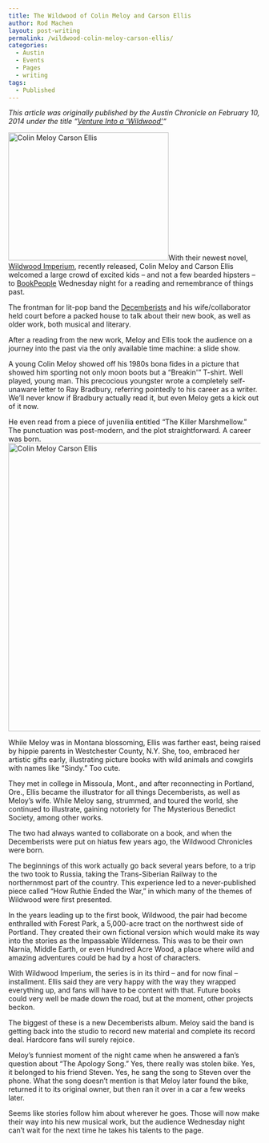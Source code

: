 ```yaml
---
title: The Wildwood of Colin Meloy and Carson Ellis
author: Rod Machen
layout: post-writing
permalink: /wildwood-colin-meloy-carson-ellis/
categories:
  - Austin
  - Events
  - Pages
  - writing
tags:
  - Published
---
```

*This article was originally published by the Austin Chronicle on February 10, 2014 under the title &#8220;<a href="http://www.austinchronicle.com/daily/books/2014-02-10/venture-into-a-wildwood/" target="_blank">Venture Into a &#8216;Wildwood&#8217;</a>&#8220;*

<p dir="ltr">
  <img class="alignright  wp-image-320" alt="Colin Meloy Carson Ellis" src="http://words.rodmachen.com/wp-content/uploads/2014/02/Meloy-Ellis-BW-1-675x540.jpg" width="320" height="256" />With their newest novel, <a href="http://www.wildwoodchronicles.com/books" target="_blank">Wildwood Imperium</a>, recently released, Colin Meloy and Carson Ellis welcomed a large crowd of excited kids – and not a few bearded hipsters – to <a href="http://www.bookpeople.com/" target="_blank">BookPeople</a> Wednesday night for a reading and remembrance of things past.
</p>

The frontman for lit-pop band the <a href="http://www.decemberists.com/" target="_blank">Decemberists</a> and his wife/collaborator held court before a packed house to talk about their new book, as well as older work, both musical and literary.<!--more-->

<p dir="ltr">
  After a reading from the new work, Meloy and Ellis took the audience on a journey into the past via the only available time machine: a slide show.
</p>

<p dir="ltr">
  A young Colin Meloy showed off his 1980s bona fides in a picture that showed him sporting not only moon boots but a &#8220;Breakin'&#8221; T-shirt. Well played, young man. This precocious youngster wrote a completely self-unaware letter to Ray Bradbury, referring pointedly to his career as a writer. We&#8217;ll never know if Bradbury actually read it, but even Meloy gets a kick out of it now.
</p>

<p dir="ltr">
  He even read from a piece of juvenilia entitled &#8220;The Killer Marshmellow.&#8221; The punctuation was post-modern, and the plot straightforward. A career was born.<img class="alignright size-full wp-image-321" alt="Colin Meloy Carson Ellis" src="http://words.rodmachen.com/wp-content/uploads/2014/02/Meloy-Ellis-BW-2.jpg" width="720" height="576" />
</p>

<p dir="ltr">
  While Meloy was in Montana blossoming, Ellis was farther east, being raised by hippie parents in Westchester County, N.Y. She, too, embraced her artistic gifts early, illustrating picture books with wild animals and cowgirls with names like &#8220;Sindy.&#8221; Too cute.
</p>

<p dir="ltr">
  They met in college in Missoula, Mont., and after reconnecting in Portland, Ore., Ellis became the illustrator for all things Decemberists, as well as Meloy’s wife. While Meloy sang, strummed, and toured the world, she continued to illustrate, gaining notoriety for The Mysterious Benedict Society, among other works.
</p>

<p dir="ltr">
  The two had always wanted to collaborate on a book, and when the Decemberists were put on hiatus few years ago, the Wildwood Chronicles were born.
</p>

<p dir="ltr">
  The beginnings of this work actually go back several years before, to a trip the two took to Russia, taking the Trans-Siberian Railway to the northernmost part of the country. This experience led to a never-published piece called &#8220;How Ruthie Ended the War,&#8221; in which many of the themes of Wildwood were first presented.
</p>

<p dir="ltr">
  In the years leading up to the first book, Wildwood, the pair had become enthralled with Forest Park, a 5,000-acre tract on the northwest side of Portland. They created their own fictional version which would make its way into the stories as the Impassable Wilderness. This was to be their own Narnia, Middle Earth, or even Hundred Acre Wood, a place where wild and amazing adventures could be had by a host of characters.
</p>

<p dir="ltr">
  With Wildwood Imperium, the series is in its third – and for now final – installment. Ellis said they are very happy with the way they wrapped everything up, and fans will have to be content with that. Future books could very well be made down the road, but at the moment, other projects beckon.
</p>

<p dir="ltr">
  The biggest of these is a new Decemberists album. Meloy said the band is getting back into the studio to record new material and complete its record deal. Hardcore fans will surely rejoice.
</p>

<p dir="ltr">
  Meloy’s funniest moment of the night came when he answered a fan’s question about “The Apology Song.” Yes, there really was stolen bike. Yes, it belonged to his friend Steven. Yes, he sang the song to Steven over the phone. What the song doesn’t mention is that Meloy later found the bike, returned it to its original owner, but then ran it over in a car a few weeks later.
</p>

<p dir="ltr">
  Seems like stories follow him about wherever he goes. Those will now make their way into his new musical work, but the audience Wednesday night can’t wait for the next time he takes his talents to the page.
</p>

&nbsp;